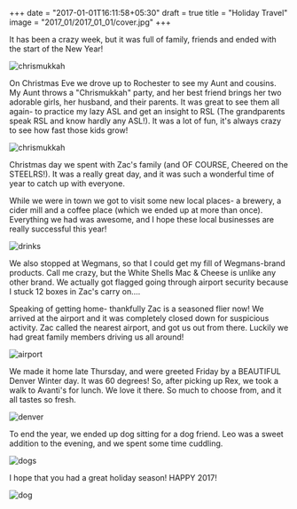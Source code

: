 +++
date = "2017-01-01T16:11:58+05:30"
draft = true
title = "Holiday Travel"
image = "2017_01/2017_01_01/cover.jpg"
+++

It has been a crazy week, but it was full of family, friends and ended with the start of the New Year!

![chrismukkah](/images/2017_01/2017_01_01/chrismukka.jpg)

On Christmas Eve we drove up to Rochester to see my Aunt and cousins. My Aunt throws a "Chrismukkah" party, and her best friend brings her two adorable girls, her husband, and their parents. It was great to see them all again- to practice my lazy ASL and get an insight to RSL (The grandparents speak RSL and know hardly any ASL!). It was a lot of fun, it's always crazy to see how fast those kids grow!

![chrismukkah](/images/2017_01/2017_01_01/snap.jpg)

Christmas day we spent with Zac's family (and OF COURSE, Cheered on the STEELRS!). It was a really great day, and it was such a wonderful time of year to catch up with everyone.

While we were in town we got to visit some new local places- a brewery, a cider mill and a coffee place (which we ended up at more than once). Everything we had was awesome, and I hope these local businesses are really successful this year!

![drinks](/images/2017_01/2017_01_01/drinks.jpg)

We also stopped at Wegmans, so that I could get my fill of Wegmans-brand products. Call me crazy, but the White Shells Mac & Cheese is unlike any other brand. We actually got flagged going through airport security because I stuck 12 boxes in Zac's carry on....

Speaking of getting home- thankfully Zac is a seasoned flier now! We arrived at the airport and it was completely closed down for suspicious activity. Zac called the nearest airport, and got us out from there. Luckily we had great family members driving us all around!

![airport](/images/2017_01/2017_01_01/airport.jpg)

We made it home late Thursday, and were greeted Friday by a BEAUTIFUL Denver Winter day. It was 60 degrees! So, after picking up Rex, we took a walk to Avanti's for lunch. We love it there. So much to choose from, and it all tastes so fresh.

![denver](/images/2017_01/2017_01_01/denver.jpg)

To end the year, we ended up dog sitting for a dog friend. Leo was a sweet addition to the evening, and we spent some time cuddling.

![dogs](/images/2017_01/2017_01_01/nye.jpg)

I hope that you had a great holiday season! HAPPY 2017!

![dog](/images/2017_01/2017_01_01/rexey.jpg)
